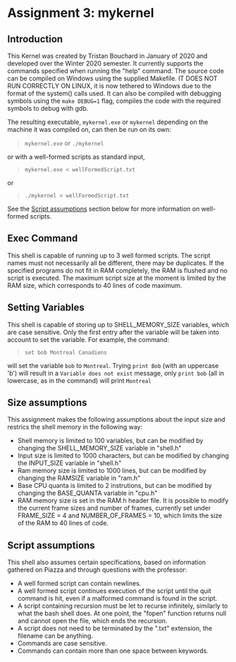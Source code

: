# Assignment 3: mykernel

## Introduction
This Kernel was created by Tristan Bouchard in January of 2020 and developed over the Winter 2020 semester. It currently supports the commands specified when running the "help" command. The source code can be compiled on Windows using the supplied Makefile. IT DOES NOT RUN CORRECTLY ON LINUX, it is now tethered to Windows due to the format of the system() calls used. It can also be compiled with debugging symbols using the `make DEBUG=1` flag, compiles the code with the required symbols to debug with gdb.

The resulting executable, `mykernel.exe` or `mykernel` depending on the machine it was compiled on, can then be run on its own:

> `mykernel.exe` or `./mykernel`

 or with a well-formed scripts as standard input,

> `mykernel.exe < wellFormedScript.txt`

or
>`./mykernel < wellFormedScript.txt`

See the [Script assumptions](#scriptAssumptions) section below for more information on well-formed scripts.

## Exec Command
This shell is capable of running up to 3 well formed scripts. The script names must not necessarily all be different, there may be duplicates. If the specified programs do not fit in RAM completely, the RAM is flushed and no script is executed. The maximum script size at the moment is limited by the RAM size, which corresponds to 40 lines of code maximum.

## Setting Variables
This shell is capable of storing up to SHELL_MEMORY_SIZE variables, which are case sensitive. Only the first entry after the variable will be taken into account to set the variable. For example, the command:

> `set bob Montreal Canadiens`

will set the variable `bob` to `Montreal`. Trying `print Bob` (with an uppercase 'b') will result in a `Variable does not exist` message, only `print bob` (all in lowercase, as in the command) will print `Montreal`

## Size assumptions
This assignment makes the following assumptions about the input size and restrics the shell memory in the following way:

- Shell memory is limited to 100 variables, but can be modified by changing the SHELL_MEMORY_SIZE variable in "shell.h"
- Input size is limited to 1000 characters, but can be modified by changing the INPUT_SIZE variable in "shell.h"
- Ram memory size is limited to 1000 lines, but can be modified by changing the RAMSIZE variable in "ram.h"
- Base CPU quanta is limited to 2 instrutions, but can be modified by changing the BASE_QUANTA variable in "cpu.h"
- RAM memory size is set in the RAM.h header file. It is possible to modify the current frame sizes and number of frames, currently set under FRAME_SIZE = 4 and NUMBER_OF_FRAMES = 10, which limits the size of the RAM to 40 lines of code.

## Script assumptions<a name="scriptAssumptions"></a>
This shell also assumes certain specifications, based on information gathered on Piazza and through questions with the professor:
- A well formed script can contain newlines.
- A well formed script continues execution of the script until the quit command is hit, even if a malformed command is found in the script.
- A script containing recursion must be let to recurse infinitely, similarly to what the bash shell does. At one point, the "fopen" function returns null and cannot open the file, which ends the recursion.
- A script does not need to be terminated by the ".txt" extension, the filename can be anything.
- Commands are case sensitive.
- Commands can contain more than one space between keywords.
